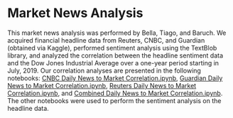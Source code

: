 # Market News Analysis

This market news analysis was performed by Bella, Tiago, and Baruch. We acquired financial headline data from Reuters, CNBC, and Guardian (obtained via Kaggle), performed sentiment analysis using the TextBlob library, and analyzed the correlation between the headline sentiment data and the Dow Jones Industrial Average over a one-year period starting in July, 2019. Our correlation analyses are presented in the following notebooks: [CNBC Daily News to Market Correlation.ipynb](<CNBC Daily News to Market Correlation.ipynb>), [Guardian Daily News to Market Correlation.ipynb](<Guardian Daily News to Market Correlation.ipynb>), [Reuters Daily News to Market Correlation.ipynb](<Reuters Daily News to Market Correlation.ipynb>), and [Combined Daily News to Market Correlation.ipynb](<Combined Daily News to Market Correlation.ipynb>).  The other notebooks were used to perform the sentiment analysis on the headline data.
